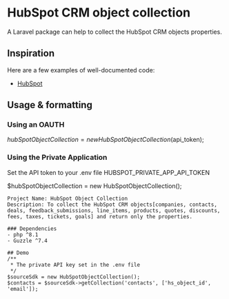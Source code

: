 # HubSpot CRM object collection

A Laravel package can help to collect the HubSpot CRM objects properties.

## Inspiration

Here are a few examples of well-documented code:

* [HubSpot](https://developers.hubspot.com/docs/api/crm/companies)
## Usage & formatting

### Using an OAUTH 
$hubSpotObjectCollection = new HubSpotObjectCollection($api_token);
 
### Using the Private Application
Set the API token to your .env file HUBSPOT_PRIVATE_APP_API_TOKEN

$hubSpotObjectCollection = new HubSpotObjectCollection();

```
Project Name: HubSpot Object Collection
Description: To collect the HubSpot CRM objects[companies, contacts, deals, feedback_submissions, line_items, products, quotes, discounts, fees, taxes, tickets, goals] and return only the properties.

### Dependencies
- php ^8.1
- Guzzle ^7.4

## Demo
/**
 * The private API key set in the .env file
 */
$sourceSdk = new HubSpotObjectCollection();
$contacts = $sourceSdk->getCollection('contacts', ['hs_object_id', 'email']);